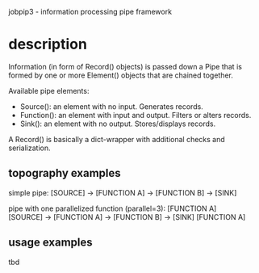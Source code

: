 
jobpip3 - information processing pipe framework



# description

Information (in form of Record() objects) is passed down a Pipe that is
formed by one or more Element() objects that are chained together.

Available pipe elements:
- Source(): an element with no input. Generates records.
- Function(): an element with input and output. Filters or alters records.
- Sink(): an element with no output. Stores/displays records.

A Record() is basically a dict-wrapper with additional checks and serialization.


## topography examples

simple pipe:
[SOURCE] -> [FUNCTION A] -> [FUNCTION B] -> [SINK]


pipe with one parallelized function (parallel=3):
            [FUNCTION A]            
[SOURCE] -> [FUNCTION A] -> [FUNCTION B] -> [SINK]
            [FUNCTION A]



## usage examples
tbd

